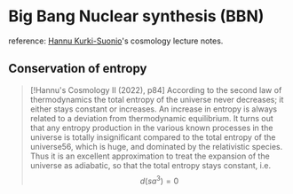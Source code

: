 # Big Bang Nuclear synthesis (BBN)
reference: [Hannu Kurki-Suonio](https://www.mv.helsinki.fi/home/hkurkisu/)'s cosmology lecture notes. 
## Conservation of entropy

>[!Hannu's Cosmology II (2022), p84]
>According to the second law of thermodynamics the total entropy of the universe never decreases; it either stays constant or increases. An increase in entropy is always related to a deviation from thermodynamic equilibrium. It turns out that any entropy production in the various known processes in the universe is totally insignificant compared to the total entropy of the universe56, which is huge, and dominated by the relativistic species. Thus it is an excellent approximation to treat the expansion of the universe as adiabatic, so that the total entropy stays constant, i.e.
>$$d(sa^3) = 0$$

